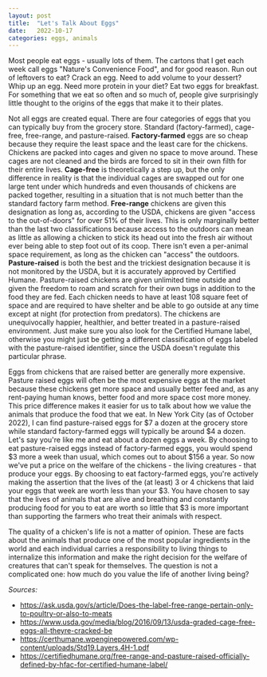 ```yaml
---
layout: post
title:  "Let's Talk About Eggs"
date:   2022-10-17
categories: eggs, animals
---
```


Most people eat eggs - usually lots of them. The cartons that I get each week call eggs "Nature's Convenience Food", and for good reason. Run out of leftovers to eat? Crack an egg. Need to add volume to your dessert? Whip up an egg. Need more protein in your diet? Eat two eggs for breakfast. For something that we eat so often and so much of, people give surprisingly little thought to the origins of the eggs that make it to their plates.

Not all eggs are created equal. There are four categories of eggs that you can typically buy from the grocery store. Standard (factory-farmed), cage-free, free-range, and pasture-raised. **Factory-farmed** eggs are so cheap because they require the least space and the least care for the chickens. Chickens are packed into cages and given no space to move around. These cages are not cleaned and the birds are forced to sit in their own filth for their entire lives. **Cage-free** is theoretically a step up, but the only difference in reality is that the individual cages are swapped out for one large tent under which hundreds and even thousands of chickens are packed together, resulting in a situation that is not much better than the standard factory farm method. **Free-range** chickens are given this designation as long as, according to the USDA, chickens are given "access to the out-of-doors" for over 51% of their lives. This is only marginally better than the last two classifications because access to the outdoors can mean as little as allowing a chicken to stick its head out into the fresh air without ever being able to step foot out of its coop. There isn't even a per-animal space requirement, as long as the chicken can "access" the outdoors. **Pasture-raised** is both the best and the trickiest designation because it is not monitored by the USDA, but it is accurately approved by Certified Humane. Pasture-raised chickens are given unlimited time outside and given the freedom to roam and scratch for their own bugs in addition to the food they are fed. Each chicken needs to have at least 108 square feet of space and are required to have shelter and be able to go outside at any time except at night (for protection from predators). The chickens are unequivocally happier, healthier, and better treated in a pasture-raised environment. Just make sure you also look for the Certified Humane label, otherwise you might just be getting a different classification of eggs labeled with the pasture-raised identifier, since the USDA doesn't regulate this particular phrase.

Eggs from chickens that are raised better are generally more expensive. Pasture raised eggs will often be the most expensive eggs at the market because these chickens get more space and usually better feed and, as any rent-paying human knows, better food and more space cost more money. This price difference makes it easier for us to talk about how we value the animals that produce the food that we eat. In New York City (as of October 2022), I can find pasture-raised eggs for $7 a dozen at the grocery store while standard factory-farmed eggs will typically be around $4 a dozen. Let's say you're like me and eat about a dozen eggs a week. By choosing to eat pasture-raised eggs instead of factory-farmed eggs, you would spend $3 more a week than usual, which comes out to about $156 a year. So now we've put a price on the welfare of the chickens - the living creatures - that produce your eggs. By choosing to eat factory-farmed eggs, you're actively making the assertion that the lives of the (at least) 3 or 4 chickens that laid your eggs that week are worth less than your $3. You have chosen to say that the lives of animals that are alive and breathing and constantly producing food for you to eat are worth so little that $3 is more important than supporting the farmers who treat their animals with respect.

The quality of a chicken's life is not a matter of opinion. These are facts about the animals that produce one of the most popular ingredients in the world and each individual carries a responsibility to living things to internalize this information and make the right decision for the welfare of creatures that can't speak for themselves. The question is not a complicated one: how much do you value the life of another living being?

*Sources:*
* <https://ask.usda.gov/s/article/Does-the-label-free-range-pertain-only-to-poultry-or-also-to-meats>
* <https://www.usda.gov/media/blog/2016/09/13/usda-graded-cage-free-eggs-all-theyre-cracked-be>
* <https://certhumane.wpenginepowered.com/wp-content/uploads/Std19.Layers.4H-1.pdf>
* <https://certifiedhumane.org/free-range-and-pasture-raised-officially-defined-by-hfac-for-certified-humane-label/>

